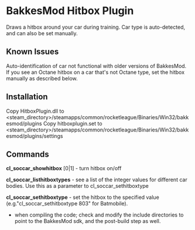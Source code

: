 # BakkesMod Hitbox Plugin
Draws a hitbox around your car during training.   Car type is auto-detected, and can also be set manually. 

## Known Issues

Auto-identification of car not functional with older versions of BakkesMod.  If you see an Octane hitbox on a car that's not Octane type, set the hitbox manually as described below.

## Installation

Copy HitboxPlugin.dll to <steam_directory>/steamapps/common/rocketleague/Binaries/Win32/bakkesmod/plugins
Copy hitboxplugin.set to <steam_directory>/steamapps/common/rocketleague/Binaries/Win32/bakkesmod/plugins/settings

## Commands

**cl_soccar_showhitbox** [0|1] - turn hitbox on/off

**cl_soccar_listhitboxtypes** - see a list of the integer values for different car bodies.  Use this as a parameter to cl_soccar_sethitboxtype

**cl_soccar_sethitboxtype** <int> - set the hitbox to the specified value (e.g."cl_soccar_sethitboxtype 803" for Batmobile).

- when compiling the code; check and modify the include directories to point to the BakkesMod sdk, and the post-build step as well.

